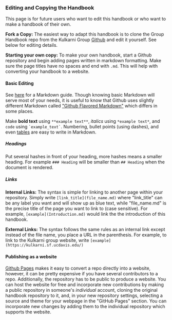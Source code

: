 ### Editing and Copying the Handbook

This page is for future users who want to edit this handbook or who want to make a handbook of their own.

**Fork a Copy:** The easiest way to adapt this handbook is to clone the Group Handbook repo from the Kulkarni Group [Github](https://github.com/kul-group) and edit it yourself. See below for editing details.

**Starting your own copy:** To make your own handbook, start a Github repository and begin adding pages written in markdown formatting. Make sure the page titles have no spaces and end with `.md`. This will help with converting your handbook to a website.

#### Basic Editing

See [here](https://www.markdownguide.org/basic-syntax) for a Markdown guide. Though knowing basic Markdown will serve most of your needs, it is useful to know that Github uses slightly different Markdown called ["Github Flavored Markdown"](https://guides.github.com/features/mastering-markdown/) which differs in some places.

Make **bold text** using `**example text**`, *italics* using `*example text*`, and `code` using `` `example_text` ``. Numbering, bullet points (using dashes), and even [tables](https://www.tablesgenerator.com/markdown_tables) are easy to write in Markdown.

##### Headings

Put several hashes in front of your heading, more hashes means a smaller heading. For example `### Heading` will be smaller than `## Heading` when the document is rendered.

##### Links

**Internal Links:** The syntax is simple for linking to another page within your repository. Simply write `[link_title](file_name.md)` where "link_title" can be any label you want and will show up as blue text, while "file_name.md" is the precise title of the page you want to link to (case sensitive). For example, `[example](Introduction.md)` would link the the introduction of this handbook.

**External Links:** The syntax follows the same rules as an internal link except instead of the file name, you place a URL in the parenthesis. For example, to link to the Kulkarni group website, write `[example](https://kulkarni.sf.ucdavis.edu/)`

#### Publishing as a website

[Github Pages](https://pages.github.com/) makes it easy to convert a repo directly into a website, however, it can be pretty expensive if you have several contributors to a repo. Additionally, the repository has to be public to produce a website. You can host the website for free and incorporate new contributions by making a public repository in someone's *individual* account, cloning the original handbook repository to it, and, in your new repository settings, selecting a source and theme for your webpage in the "GitHub Pages" section. You can incorporate new changes by adding them to the individual repository which supports the website.
